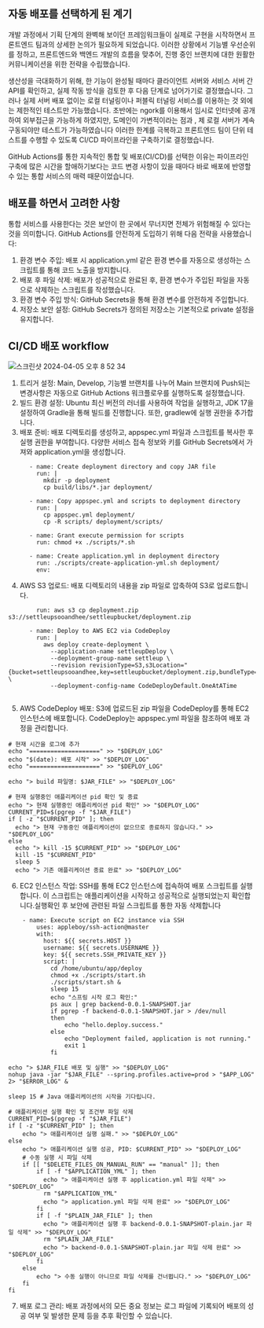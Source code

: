 ## 자동 배포를 선택하게 된 계기 
개발 과정에서 기획 단계의 완벽해 보이던 프레임워크들이 실제로 구현을 시작하면서 프론트엔드 팀과의 상세한 논의가 필요하게 되었습니다. 이러한 상황에서 기능별 우선순위를 정하고, 프론트엔드와 백엔드 개발의 흐름을 맞추어, 진행 중인 브랜치에 대한 원활한 커뮤니케이션을 위한 전략을 수립했습니다.

생산성을 극대화하기 위해, 한 기능이 완성될 때마다 클라이언트 서버와 서비스 서버 간 API를 확인하고, 실제 작동 방식을 검토한 후 다음 단계로 넘어가기로 결정했습니다. 그러나 실제 서버 배포 없이는 로컬 터널링이나 퍼블릭 터널링 서비스를 이용하는 것 외에는 제한적인 테스트만 가능했습니다. 초반에는 ngork를 이용해서 임시로 인터넷에 공개하여 외부접근을 가능하게 하였지만, 도메인이 가변적이라는 점과 , 제 로컬 서버가 계속 구동되야만 테스트가 가능하였습니다
이러한 한계를 극복하고 프론트엔드 팀이 단위 테스트를 수행할 수 있도록 CI/CD 파이프라인을 구축하기로 결정했습니다.

GitHub Actions를 통한 지속적인 통합 및 배포(CI/CD)를 선택한 이유는 파이프라인 구축에 많은 시간을 할애하기보다는 코드 변경 사항이 있을 때마다 바로 배포에 반영할 수 있는 통합 서비스의 매력 때문이었습니다. 

## 배포를 하면서 고려한 사항
통합 서비스를 사용한다는 것은 보안이 한 곳에서 무너지면 전체가 위험해질 수 있다는 것을 의미합니다. GitHub Actions를 안전하게 도입하기 위해 다음 전략을 사용했습니다:

1. 환경 변수 주입: 배포 시 application.yml 같은 환경 변수를 자동으로 생성하는 스크립트를 통해 코드 노출을 방지합니다.
2. 배포 후 파일 삭제: 배포가 성공적으로 완료된 후, 환경 변수가 주입된 파일을 자동으로 삭제하는 스크립트를 작성했습니다.
3. 환경 변수 주입 방식: GitHub Secrets을 통해 환경 변수를 안전하게 주입합니다.
4. 저장소 보안 설정: GitHub Secrets가 정의된 저장소는 기본적으로 private 설정을 유지합니다.

## CI/CD 배포 workflow
   ![스크린샷 2024-04-05 오후 8 52 34](https://github.com/Settle-Up/settle-up-server/assets/129722492/fbbc111c-cdec-4120-afac-c727071e181d)

1. 트리거 설정: Main, Develop, 기능별 브랜치를 나누어 Main 브랜치에 Push되는 변경사항은 자동으로 GitHub Actions 워크플로우를 실행하도록 설정했습니다.
2. 빌드 환경 설정: Ubuntu 최신 버전의 러너를 사용하여 작업을 실행하고, JDK 17을 설정하여 Gradle을 통해 빌드를 진행합니다. 또한, gradlew에 실행 권한을 추가합니다.
3. 배포 준비: 배포 디렉토리를 생성하고, appspec.yml 파일과 스크립트를 복사한 후 실행 권한을 부여합니다. 다양한 서비스 접속 정보와 키를 GitHub Secrets에서 가져와 application.yml을 생성합니다.
```
      - name: Create deployment directory and copy JAR file
        run: |
          mkdir -p deployment
          cp build/libs/*.jar deployment/
      
      - name: Copy appspec.yml and scripts to deployment directory
        run: |
          cp appspec.yml deployment/
          cp -R scripts/ deployment/scripts/

      - name: Grant execute permission for scripts
        run: chmod +x ./scripts/*.sh
      
      - name: Create application.yml in deployment directory
        run: ./scripts/create-application-yml.sh deployment/
        env:
```
4. AWS S3 업로드: 배포 디렉토리의 내용을 zip 파일로 압축하여 S3로 업로드합니다.
```
        run: aws s3 cp deployment.zip s3://settleupsooandhee/settleupbucket/deployment.zip
      
      - name: Deploy to AWS EC2 via CodeDeploy
        run: |
          aws deploy create-deployment \
            --application-name settleupDeploy \
            --deployment-group-name settleup \
            --revision revisionType=S3,s3Location="{bucket=settleupsooandhee,key=settleupbucket/deployment.zip,bundleType=zip}" \
            --deployment-config-name CodeDeployDefault.OneAtATime
          
```
5. AWS CodeDeploy 배포: S3에 업로드된 zip 파일을 CodeDeploy를 통해 EC2 인스턴스에 배포합니다. CodeDeploy는 appspec.yml 파일을 참조하여 배포 과정을 관리합니다.
```
# 현재 시간을 로그에 추가
echo "====================" >> "$DEPLOY_LOG"
echo "$(date): 배포 시작" >> "$DEPLOY_LOG"
echo "====================" >> "$DEPLOY_LOG"

echo "> build 파일명: $JAR_FILE" >> "$DEPLOY_LOG"

# 현재 실행중인 애플리케이션 pid 확인 및 종료
echo "> 현재 실행중인 애플리케이션 pid 확인" >> "$DEPLOY_LOG"
CURRENT_PID=$(pgrep -f "$JAR_FILE")
if [ -z "$CURRENT_PID" ]; then
  echo "> 현재 구동중인 애플리케이션이 없으므로 종료하지 않습니다." >> "$DEPLOY_LOG"
else
  echo "> kill -15 $CURRENT_PID" >> "$DEPLOY_LOG"
  kill -15 "$CURRENT_PID"
  sleep 5
  echo "> 기존 애플리케이션 종료 완료" >> "$DEPLOY_LOG"
```
6. EC2 인스턴스 작업: SSH를 통해 EC2 인스턴스에 접속하여 배포 스크립트를 실행합니다. 이 스크립트는 애플리케이션을 시작하고 성공적으로 실행되었는지 확인합니다.실행확인 후 보안에 관련된 파일 스크립트를 통한 자동 삭제합니다
```
    - name: Execute script on EC2 instance via SSH
        uses: appleboy/ssh-action@master
        with:
          host: ${{ secrets.HOST }}
          username: ${{ secrets.USERNAME }}
          key: ${{ secrets.SSH_PRIVATE_KEY }}
          script: |
            cd /home/ubuntu/app/deploy  
            chmod +x ./scripts/start.sh
            ./scripts/start.sh & 
            sleep 15  
            echo "스프링 시작 로그 확인:"
            ps aux | grep backend-0.0.1-SNAPSHOT.jar
            if pgrep -f backend-0.0.1-SNAPSHOT.jar > /dev/null
            then
                echo "hello.deploy.success."
            else
                echo "Deployment failed, application is not running."
                exit 1
            fi
```
```
echo "> $JAR_FILE 배포 및 실행" >> "$DEPLOY_LOG"
nohup java -jar "$JAR_FILE" --spring.profiles.active=prod > "$APP_LOG" 2> "$ERROR_LOG" &

sleep 15 # Java 애플리케이션의 시작을 기다립니다.

# 애플리케이션 실행 확인 및 조건부 파일 삭제
CURRENT_PID=$(pgrep -f "$JAR_FILE")
if [ -z "$CURRENT_PID" ]; then
    echo "> 애플리케이션 실행 실패." >> "$DEPLOY_LOG"
else
    echo "> 애플리케이션 실행 성공, PID: $CURRENT_PID" >> "$DEPLOY_LOG"
    # 수동 실행 시 파일 삭제
    if [[ "$DELETE_FILES_ON_MANUAL_RUN" == "manual" ]]; then
        if [ -f "$APPLICATION_YML" ]; then
          echo "> 애플리케이션 실행 후 application.yml 파일 삭제" >> "$DEPLOY_LOG"
          rm "$APPLICATION_YML"
          echo "> application.yml 파일 삭제 완료" >> "$DEPLOY_LOG"
        fi
        if [ -f "$PLAIN_JAR_FILE" ]; then
          echo "> 애플리케이션 실행 후 backend-0.0.1-SNAPSHOT-plain.jar 파일 삭제" >> "$DEPLOY_LOG"
          rm "$PLAIN_JAR_FILE"
          echo "> backend-0.0.1-SNAPSHOT-plain.jar 파일 삭제 완료" >> "$DEPLOY_LOG"
        fi
    else
        echo "> 수동 실행이 아니므로 파일 삭제를 건너뜁니다." >> "$DEPLOY_LOG"
    fi
fi
```
7. 배포 로그 관리: 배포 과정에서의 모든 중요 정보는 로그 파일에 기록되어 배포의 성공 여부 및 발생한 문제 등을 추후 확인할 수 있습니다.
